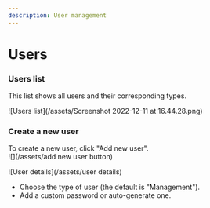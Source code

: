 ```yaml
---
description: User management
---
```


# Users

### Users list

This list shows all users and their corresponding types.

![Users list](/assets/Screenshot 2022-12-11 at 16.44.28.png)

### Create a new user

To create a new user, click "Add new user".\
![](/assets/add new user button)

![User details](/assets/user details)

* Choose the type of user (the default is "Management").
* Add a custom password or auto-generate one.

